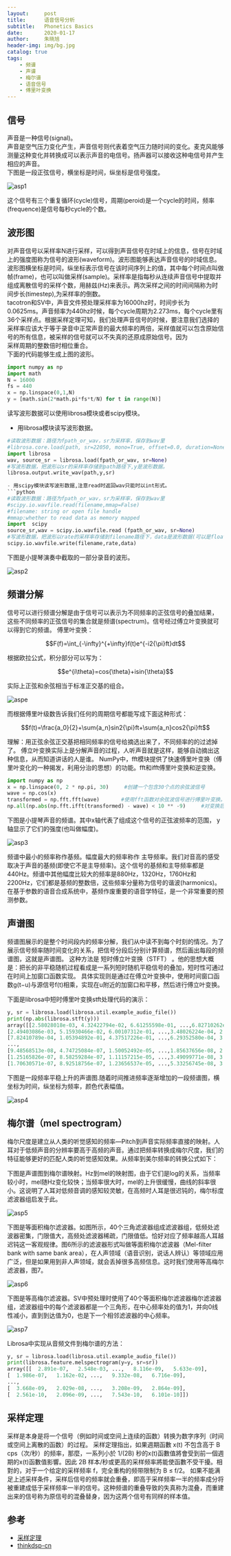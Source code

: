 ```yaml
---
layout:     post
title:      语音信号分析
subtitle:   Phonetics Basics
date:       2020-01-17
author:     朱晓旭
header-img: img/bg.jpg
catalog: true
tags:
    - 频谱
    - 声谱
    - 梅尔谱
    - 语音信号
    - 傅里叶变换	
---
```


## 信号
声音是一种信号(signal)。  
声音是空气压力变化产生，声音信号则代表着空气压力随时间的变化。麦克风能够测量这种变化并转换成可以表示声音的电信号。扬声器可以接收这种电信号并产生相应的声音。  
下图是一段正弦信号，横坐标是时间，纵坐标是信号强度。  

![asp1](/img/asp1.jpg)


这个信号有三个重复循环(cycle)信号，周期(peroid)是一个cycle的时间，频率(frequence)是信号每秒cycle的个数。

## 波形图
对声音信号以采样率N进行采样，可以得到声音信号在时域上的信息，信号在时域上的强度图称为信号的波形(waveform)。波形图能够表达声音信号的时域信息。波形图横坐标是时间，纵坐标表示信号在该时间序列上的值，其中每个时间点叫做帧(frame)，也可以叫做采样(sample)。采样率是指每秒从连续声音信号中提取并组成离散信号的采样个数，用赫兹(Hz)来表示。两次采样之间的时间间隔称为时间步长(timestep),为采样率的倒数。   
tacotron和SV中，声音文件预处理采样率为16000hz时，时间步长为0.0625ms。声音频率为440hz时候，每个cycle周期为2.273ms，每个cycle里有36个采样点。根据采样定理可知，我们处理声音信号的时候，要注意我们选择的采样率应该大于等于录音中正常声音的最大频率的两倍，采样值就可以包含原始信号的所有信息，被采样的信号就可以不失真的还原成原始信号。因为  
采样周期的整数倍时相位重合。     
下面的代码能够生成上图的波形。
```python
import numpy as np
import math
N = 16000  
fs = 440
x = np.linspace(0,1,N) 
y = [math.sin(2*math.pi*fs*t/N) for t in range(N)]
```

读写波形数据可以使用librosa模块或者scipy模块。
- 用librosa模块读写波形数据。
```python
#读取波形数据：路径为fpath_or_wav，sr为采样率，保存到wav里
#librosa.core.load(path, sr=22050, mono=True, offset=0.0, duration=None, dtype=<class #'numpy.float32'>, res_type='kaiser_best')
import librosa
wav, source_sr = librosa.load(fpath_or_wav, sr=None)
#写波形数据，把波形以sr的采样率存储到path路径下,y是波形数据。
librosa.output.write_wav(path,y,sr) 
	
- 用scipy模块读写波形数据,注意read时返回wav只能时以int形式。
```python
#读取波形数据：路径为fpath_or_wav，sr为采样率，保存到wav里
#scipy.io.wavfile.read(filename,mmap=False)
#filename: string or open file handle
#mmap:whether to read data as memory mapped
import  scipy
source_sr,wav = scipy.io.wavfile.read (fpath_or_wav, sr=None)
#写波形数据，把波形以rate的采样率存储到filename路径下，data是波形数据(可以是float32,int32PCM,int16PCM,int8PCM)。
scipy.io.wavfile.write(filename,rate,data)
```
下图是小提琴演奏中截取的一部分录音的波形。  

![asp2](/img/asp2.jpg)

## 频谱分解
信号可以进行频谱分解是由于信号可以表示为不同频率的正弦信号的叠加结果， 这些不同频率的正弦信号的集合就是频谱(spectrum)。信号经过傅立叶变换就可以得到它的频谱。
傅里叶变换：

<center>$$F(f)=\int_{-\infty}^{+\infty}f(t)e^{-i2{\pi}ft}dt$$</center>

根据欧拉公式，积分部分可以写为：
 
<center>$$e^{i\theta}=cos{\theta}+isin{\theta}$$</center>

实际上正弦和余弦相当于标准正交基的组合。

![aspe](/img/aspe.png)

而根据傅里叶级数告诉我们任何的周期信号都能写成下面这种形式：
 
<center>$$f(t)=\frac{a_0}{2}+\sum{a_n}sin2{\pi}ft+\sum{a_n}cos2{\pi}ft$$</center>


理解：用正弦余弦正交基把相同频率的信号给摘选出来了，不同频率的的过滤掉了。
傅立叶变换实际上是分解声音的过程，人听声音就是这样，能够自动摘出这种信息，从而知道讲话的人是谁。
NumPy中，fft模块提供了快速傅里叶变换（傅里叶变化的一种揭发，利用分治的思想）的功能。fft和ifft傅里叶变换和逆变换。
```python
import numpy as np
x = np.linspace(0, 2 * np.pi, 30)     #创建一个包含30个点的余弦波信号
wave = np.cos(x)
transformed = np.fft.fft(wave)       #使用fft函数对余弦波信号进行傅里叶变换。
np.all(np.abs(np.fft.ifft(transformed) - wave) < 10 ** -9)     #对变换后的结果应用ifft函数，应该可以近似地还原初始信号。
```
下图是小提琴声音的频谱。其中x轴代表了组成这个信号的正弦波频率的范围， y轴显示了它们的强度(也叫做幅度)。

![asp3](/img/asp3.jpg)

频谱中最小的频率称作基频。幅度最大的频率称作 主导频率。我们对音高的感受取决于声音的基频(即使它不是主导频率)。这个信号的基频和主导频率都是440Hz。频谱中其他幅度比较大的频率是880Hz，1320Hz，1760Hz和2200Hz，它们都是基频的整数倍，这些频率分量称为信号的谐波(harmonics)。在基于参数的语音合成系统中，基频作废重要的语音学特征，是一个非常重要的预测参数。

## 声谱图
频谱图展示的是整个时间段内的频率分解，我们从中读不到每个时刻的情况。为了展示信号频率随时间变化的关系，把信号分段后分别计算频谱，然后画出每段的频谱图，这就是声谱图。 这种方法是 短时傅立叶变换（STFT） 。他的思想大概是：把长的非平稳随机过程看成是一系列短时随机平稳信号的叠加，短时性可通过在时间上加窗口函数实现。
具体实现则是通过在傅立叶变换中，使用时间窗口函数g(t−u)与源信号f(t)相乘，实现在u附近的加窗口和平移，然后进行傅立叶变换。
 
下面是librosa中短时傅里叶变换stft处理代码的演示：
```python
y, sr = librosa.load(librosa.util.example_audio_file())
print(np.abs(librosa.stft(y)))
array([[2.58028018e-03, 4.32422794e-02, 6.61255598e-01, ...,6.82710262e-04, 2.51654536e-04, 7.23036574e-05],
[2.49403086e-03, 5.15930466e-02, 6.00107312e-01, ...,3.48026224e-04, 2.35853557e-04, 7.54836728e-05],
[7.82410789e-04, 1.05394892e-01, 4.37517226e-01, ...,6.29352580e-04, 3.38571583e-04, 8.38094638e-05],
...,
[9.48568513e-08, 4.74725084e-07, 1.50052492e-05, ...,1.85637656e-08, 2.89708542e-08, 5.74304337e-09],
[1.25165826e-07, 8.58259284e-07, 1.11157215e-05, ...,3.49099771e-08, 3.11740926e-08, 5.29926236e-09],
[1.70630571e-07, 8.92518756e-07, 1.23656537e-05, ...,5.33256745e-08, 3.33264900e-08, 5.13272980e-09]], dtype=float32)
```
 
下图是一段频率平稳上升的声谱图.随着时间推进频率逐渐增加的一段频谱图，横坐标为时间，纵坐标为频率，颜色代表幅值。

![asp4](/img/asp4.jpg)

## 梅尔谱（mel spectrogram）
梅尔尺度是建立从人类的听觉感知的频率—Pitch到声音实际频率直接的映射。人耳对于低频声音的分辨率要高于高频的声音。通过把频率转换成梅尔尺度，我们的特征能够更好的匹配人类的听觉感知效果。从频率到美尔频率的转换公式如下：
 
下图是声谱图到梅尔谱映射。Hz到mel的映射图，由于它们是log的关系，当频率较小时，mel随Hz变化较快；当频率很大时，mel的上升很缓慢，曲线的斜率很小。这说明了人耳对低频音调的感知较灵敏，在高频时人耳是很迟钝的，梅尔标度滤波器组启发于此。

![asp5](/img/asp5.jpg)

下图是等面积梅尔滤波器。如图所示，40个三角滤波器组成滤波器组，低频处滤波器密集，门限值大，高频处滤波器稀疏，门限值低。恰好对应了频率越高人耳越迟钝这一客观规律。图6所示的滤波器形式叫做等面积梅尔滤波器（Mel-filter bank with same bank area），在人声领域（语音识别，说话人辨认）等领域应用广泛，但是如果用到非人声领域，就会丢掉很多高频信息。这时我们使用等高梅尔滤波器，图7。

![asp6](/img/asp6.jpg)

下图是等高梅尔滤波器。SV中预处理时使用了40个等面积梅尔滤波器梅尔滤波器组，滤波器组中的每个滤波器都是一个三角形，在中心频率处的值为1，并向0线性减小，直到到达值为0，也是下一个相邻滤波器的中心频率。

![asp7](/img/asp7.jpg)

Librosa中实现从音频文件到梅尔谱的方法：
```python
y, sr = librosa.load(librosa.util.example_audio_file())
print(librosa.feature.melspectrogram(y=y, sr=sr))
array([[  2.891e-07,   2.548e-03, ...,   8.116e-09,   5.633e-09],
[  1.986e-07,   1.162e-02, ...,   9.332e-08,   6.716e-09],
...,
[  3.668e-09,   2.029e-08, ...,   3.208e-09,   2.864e-09],
[  2.561e-10,   2.096e-09, ...,   7.543e-10,   6.101e-10]])
```

## 采样定理
采样是本身是将一个信号（例如时间或空间上连续的函数）转换为数字序列（时间或空间上离散的函数）的过程。
采样定理指出，如果週期函數 x(t) 不包含高于 B cps（次/秒）的频率，那麼，一系列小於 1/(2B) 秒的x(t)函數值將會受到前一個週期的x(t)函數值影響。因此 2B 样本/秒或更高的采样频率將能使函數不受干擾。相對的，对于一个给定的采样频率 f，完全重构的频带限制为 B ≤ f/2。
如果不能满足上述采样条件，采样后信号的频率就会重叠，即高于采样频率一半的频率成分将被重建成低于采样频率一半的信号。这种频谱的重叠导致的失真称为混叠，而重建出来的信号称为原信号的混叠替身，因为这两个信号有同样的样本值。

## 参考
- [采样定理](https://zh.wikipedia.org/wiki/%E9%87%87%E6%A0%B7%E5%AE%9A%E7%90%86)
- [thinkdsp-cn](https://thinkdsp-cn.readthedocs.io/zh_CN/latest/01-sounds-and-signals.html)

